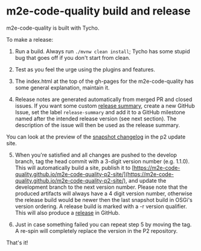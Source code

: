 # m2e-code-quality build and release

m2e-code-quality is built with Tycho.

To make a release:

1. Run a build. Always run `./mvnw clean install`;
Tycho has some stupid bug that goes off if you don't start from clean.

2. Test as you feel the urge using the plugins and features.

3. The index.html at the top of the gh-pages for the m2e-code-quality has some general explanation,
maintain it.

4. Release notes are generated automatically from merged PR and closed issues. If you want some custom
[release summary](https://github.com/github-changelog-generator/github-changelog-generator#using-the-summary-section-feature),
create a new GitHub Issue, set the label `release-summary` and add it to a GitHub milestone named after the intended
release version (see next section). The description of the issue will then be used as the release summary.

You can look at the preview of the [snapshot changelog](https://m2e-code-quality.github.io/m2e-code-quality-p2-site/snapshot/CHANGELOG.html)
in the p2 update site.

5. When you're satisfied and all changes are pushed to the develop branch, tag the head
commit with a 3-digit version number (e.g. 1.1.0). This will automatically build a site,
publish it to
[https://m2e-code-quality.github.io/m2e-code-quality-p2-site/](https://m2e-code-quality.github.io/m2e-code-quality-p2-site/),
and update the development branch to the next version number. Please note that the produced artifacts
will always have a 4 digit version number, otherwise the release build would be newer then the last snapshot build
in OSGi's version ordering. A release build is marked with a -r version qualifier. This will also produce a
[release](https://github.com/m2e-code-quality/m2e-code-quality/releases) in GitHub.

6. Just in case something failed you can repeat step 5 by moving the tag. A re-spin will completely replace the version
in the P2 repository.

That's it!
